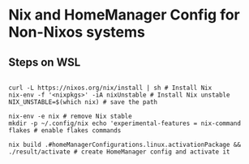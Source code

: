 # Nix and HomeManager Config for Non-Nixos systems

## Steps on WSL

```

curl -L https://nixos.org/nix/install | sh # Install Nix
nix-env -f '<nixpkgs>' -iA nixUnstable # Install Nix unstable
NIX_UNSTABLE=$(which nix) # save the path

nix-env -e nix # remove Nix stable
mkdir -p ~/.config/nix echo 'experimental-features = nix-command flakes # enable flakes commands

nix build .#homeManagerConfigurations.linux.activationPackage && ./result/activate # create HomeManager config and activate it
```
